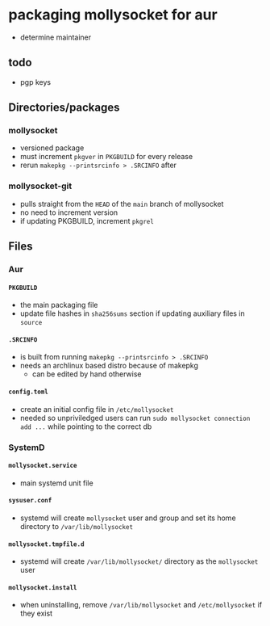 # packaging mollysocket for aur
- determine maintainer

## todo
- pgp keys

## Directories/packages
### mollysocket
- versioned package
- must increment `pkgver` in `PKGBUILD` for every release
- rerun `makepkg --printsrcinfo > .SRCINFO` after

### mollysocket-git
- pulls straight from the `HEAD` of the `main` branch of mollysocket
- no need to increment version
- if updating PKGBUILD, increment `pkgrel`

## Files
### Aur
#### `PKGBUILD`
- the main packaging file
- update file hashes in `sha256sums` section if updating auxiliary files in `source`

#### `.SRCINFO`
- is built from running `makepkg --printsrcinfo > .SRCINFO`
- needs an archlinux based distro because of makepkg
	- can be edited by hand otherwise

#### `config.toml`
- create an initial config file in `/etc/mollysocket`
- needed so unpriviledged users can run `sudo mollysocket connection add ...` while pointing to the correct db

### SystemD
#### `mollysocket.service`
- main systemd unit file

#### `sysuser.conf`
- systemd will create `mollysocket` user and group and set its home directory to `/var/lib/mollysocket`

#### `mollysocket.tmpfile.d`
- systemd will create `/var/lib/mollysocket/` directory as the `mollysocket` user

#### `mollysocket.install`
- when uninstalling, remove `/var/lib/mollysocket` and `/etc/mollysocket` if they exist